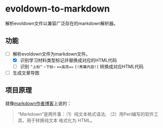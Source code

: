 # evoldown-to-markdown
解析evoldown文件以兼容广泛存在的markdown解析器。

## 功能

- [ ] 解析evoldown文件为markdown文件。
  - [x] 识别学习材料类型标记并替换成对应的HTML代码
  - [ ] 识别 `^上标^` `~下标~` `==高亮==` `[!黑幕内容!]` 转换成对应HTML代码
- [ ] 生成文章导图

## 项目原理

就像[markdown作者博客](https://daringfireball.net/projects/markdown/#:~:text=%E2%80%9CMarkdown%E2%80%9D%20is%20two%20things%3A%20(1)%20a%20plain%20text%20formatting%20syntax%3B%20and%20(2)%20a%20software%20tool%2C%20written%20in%20Perl%2C%20that%20converts%20the%20plain%20text%20formatting%20to%20HTML)上说的：
> “Markdown”是两件事：（1）纯文本格式语法; （2）用Perl编写的软件工具，用于转换纯文本 格式化为 HTML。
